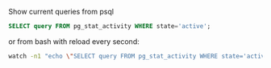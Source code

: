 Show current queries from psql
```sql
SELECT query FROM pg_stat_activity WHERE state='active';
```

or from bash with reload every second:

```bash
watch -n1 "echo \"SELECT query FROM pg_stat_activity WHERE state='active';\" | psql idinaidi_development"
```
